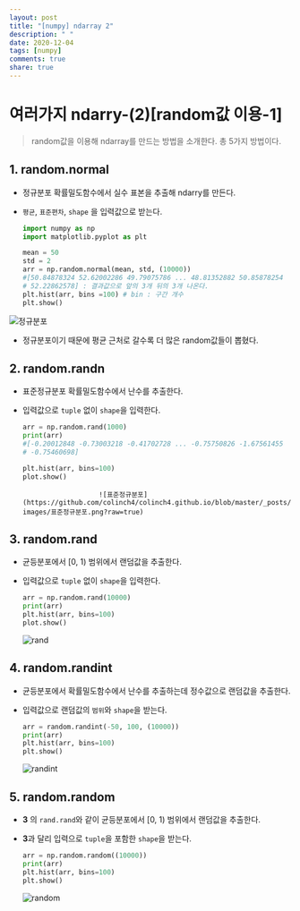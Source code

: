 ```yaml
---
layout: post
title: "[numpy] ndarray 2"
description: " "
date: 2020-12-04
tags: [numpy]
comments: true
share: true
---
```



# 여러가지 ndarry-(2)[random값 이용-1] 

> random값을 이용해 ndarray를 만드는 방법을 소개한다. 총 5가지 방법이다.



## 1. random.normal

* 정규분포 확률밀도함수에서 실수 표본을 추출해 ndarry를 만든다.

* `평균`, `표준편차`, `shape` 을 입력값으로 받는다.

  ```python
  import numpy as np
  import matplotlib.pyplot as plt
  
  mean = 50
  std = 2
  arr = np.random.normal(mean, std, (10000))
  #[50.84878324 52.62002286 49.79075786 ... 48.81352882 50.85878254
  # 52.22862578] : 결과값으로 앞의 3개 뒤의 3개 나온다.
  plt.hist(arr, bins =100) # bin : 구간 개수
  plt.show()
  ```

![정규분포](https://github.com/colinch4/colinch4.github.io/blob/master/_posts/2020/ML/markdown-images/정규분포.png?raw=true)

  * 정규분포이기 때문에  평균 근처로 갈수록 더 많은 random값들이 뽑혔다.

## 2. random.randn

   * 표준정규분포 확률밀도함수에서 난수를 추출한다.

   * 입력값으로 `tuple` 없이  `shape`을 입력한다.

     ```python
     arr = np.random.rand(1000)
     print(arr)
     #[-0.20012848 -0.73003218 -0.41702728 ... -0.75750826 -1.67561455
     # -0.75460698]
     
     plt.hist(arr, bins=100)
     plot.show()
     ```

        				 	![표준정규분포](https://github.com/colinch4/colinch4.github.io/blob/master/_posts/2020/ML/markdown-images/표준정규분포.png?raw=true)

   

## 3. random.rand

* 균등분포에서 [0, 1) 범위에서 랜덤값을 추출한다.

* 입력값으로 `tuple` 없이 `shape`을 입력한다.

   ```python
  arr = np.random.rand(10000)
  print(arr)
  plt.hist(arr, bins=100)
  plot.show()
  ```

  ![rand](https://github.com/colinch4/colinch4.github.io/blob/master/_posts/2020/ML/markdown-images/rand-1599409653624.png?raw=true)

## 4. random.randint

* 균등분포에서 확률밀도함수에서 난수를 추출하는데 정수값으로 랜덤값을 추출한다.

* 입력값으로 랜덤값의 `범위`와 `shape`을 받는다.

  ```python
  arr = random.randint(-50, 100, (10000))
  print(arr)
  plt.hist(arr, bins=100)
  plt.show()
  ```

  ![randint](https://github.com/colinch4/colinch4.github.io/blob/master/_posts/2020/ML/markdown-images/randint-1599409682348.png?raw=true)

## 5. random.random

* **3** 의 `rand.rand`와 같이 균등분포에서 [0, 1) 범위에서 랜덤값을 추출한다.

* **3**과 달리 입력으로 `tuple`을 포함한 `shape`을 받는다.

  ```python
  arr = np.random.random((10000))
  print(arr)
  plt.hist(arr, bins=100)
  plt.show()
  ```

  ![random](https://github.com/colinch4/colinch4.github.io/blob/master/_posts/2020/ML/markdown-images/random-1599409697426.png?raw=true)